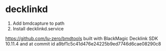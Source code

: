 # decklinkd

1. Add bmdcapture to path
2. Install decklinkd.service

https://github.com/lu-zero/bmdtools built with BlackMagic Decklink SDK 10.11.4 and at commit id a9bf1c5c41d476e24225b9ed7746d6cae08290c8
